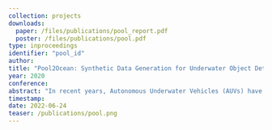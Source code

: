 ```yaml
---
collection: projects
downloads:
  paper: /files/publications/pool_report.pdf
  poster: /files/publications/pool.pdf
type: inproceedings
identifier: "pool_id"
author:
title: "Pool2Ocean: Synthetic Data Generation for Underwater Object Detection Using CycleGAN"
year: 2020
conference:
abstract: "In recent years, Autonomous Underwater Vehicles (AUVs) have been in the forefront of oceanic research and exploration. Since some of these AUVs depend on visual input to move, interact with the environment, and communicate, it is important for them to make accurate generalizations about their visual observations. To better equip these AUVs to perform well, it is necessary for them to have an object detection architecture that is sufficiently trained to safely operate in the real world. Unfortunately, collecting enough underwater imagery to properly train the detection model is often time consuming, expensive, and hazardous for both the humans and robots involved. Inspired by this problem, this research seeks to explore a more accessible method of data augmentation, through the intersection of deep learning and synthetic data generation, to improve underwater robot-to-robot detection."
timestamp:
date: 2022-06-24
teaser: /publications/pool.png
---
```

